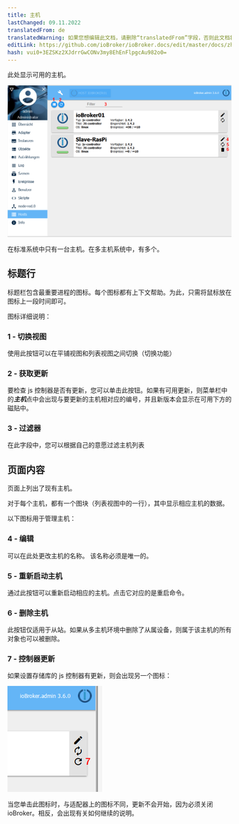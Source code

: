 ```yaml
---
title: 主机
lastChanged: 09.11.2022
translatedFrom: de
translatedWarning: 如果您想编辑此文档，请删除“translatedFrom”字段，否则此文档将再次自动翻译
editLink: https://github.com/ioBroker/ioBroker.docs/edit/master/docs/zh-cn/admin/hosts.md
hash: vui0+3EZSKz2XJdrrGwCONv3my8EhEnFlpgcAu982o0=
---
```

此处显示可用的主机。

![主机页面](../../de/admin/media/ADMIN_Hosts_numbers.png)

在标准系统中只有一台主机。在多主机系统中，有多个。

## 标题行
标题栏包含最重要进程的图标。每个图标都有上下文帮助。为此，只需将鼠标放在图标上一段时间即可。

图标详细说明：

### 1 - 切换视图
使用此按钮可以在平铺视图和列表视图之间切换（切换功能）

### 2 - 获取更新
要检查 js 控制器是否有更新，您可以单击此按钮。如果有可用更新，则菜单栏中的***主机***点中会出现与要更新的主机相对应的编号，并且新版本会显示在可用下方的磁贴中。

### 3 - 过滤器
在此字段中，您可以根据自己的意愿过滤主机列表

## 页面内容
页面上列出了现有主机。

对于每个主机，都有一个图块（列表视图中的一行），其中显示相应主机的数据。

以下图标用于管理主机：

### 4 - 编辑
可以在此处更改主机的名称。  该名称必须是唯一的。

### 5 - 重新启动主机
通过此按钮可以重新启动相应的主机。点击它对应的是重启命令。

### 6 - 删除主机
此按钮仅适用于从站。如果从多主机环境中删除了从属设备，则属于该主机的所有对象也可以被删除。

### 7 - 控制器更新
如果设置存储库的 js 控制器有更新，则会出现另一个图标：

![控制器更新](../../de/admin/media/ADMIN_Hosts_update.png)

当您单击此图标时，与适配器上的图标不同，更新不会开始，因为必须关闭 ioBroker。相反，会出现有关如何继续的说明。